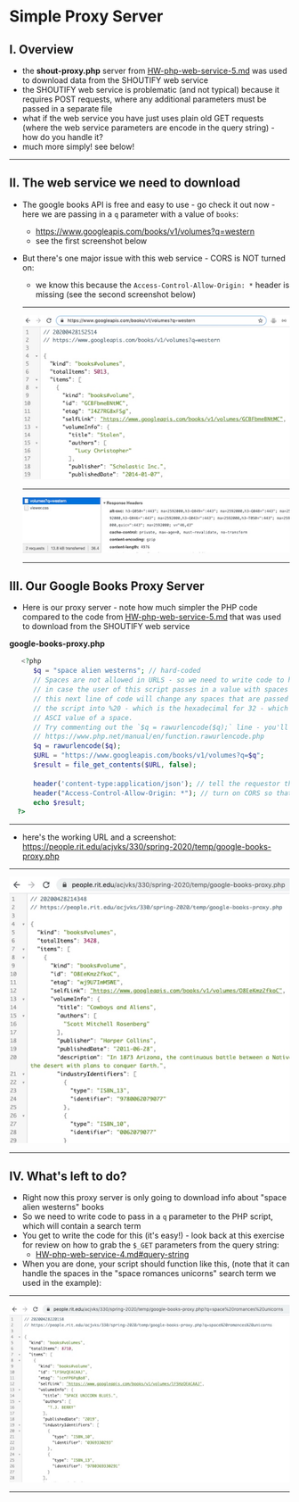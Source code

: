 # Simple Proxy Server

## I. Overview 

- the **shout-proxy.php** server from [HW-php-web-service-5.md](./HW-php-web-service-5.md) was used to download data from the SHOUTIFY web service
- the SHOUTIFY web service is problematic (and not typical) because it requires POST requests, where any additional parameters must be passed in a separate file
- what if the web service you have just uses plain old GET requests (where the web service parameters are encode in the query string) - how do you handle it?
- much more simply! see below!

<hr>

## II. The web service we need to download
- The google books API is free and easy to use - go check it out now - here we are passing in a `q` parameter with a value of `books`:
  - https://www.googleapis.com/books/v1/volumes?q=western
  - see the first screenshot below
- But there's one major issue with this web service - CORS is NOT turned on:
  - we know this because the `Access-Control-Allow-Origin: *` header is missing (see the second screenshot below)
  
  <hr>
  
  ![screenshot](_images/simple-proxy-server-1.jpg)
  
  <hr>
  
  ![screenshot](_images/simple-proxy-server-2.jpg)
   
  <hr>
   
 ## III. Our Google Books Proxy Server
   
   - Here is our proxy server - note how much simpler the PHP code compared to the code from [HW-php-web-service-5.md](./HW-php-web-service-5.md) that was used to download from the SHOUTIFY web service
   
**google-books-proxy.php**
   
```php
   <?php
	  $q = "space alien westerns"; // hard-coded
	  // Spaces are not allowed in URLS - so we need to write code to handle that issue
	  // in case the user of this script passes in a value with spaces
	  // this next line of code will change any spaces that are passed into
	  // the script into %20 - which is the hexadecimal for 32 - which is the 
	  // ASCI value of a space.
	  // Try commenting out the `$q = rawurlencode($q);` line - you'll get an error
	  // https://www.php.net/manual/en/function.rawurlencode.php
	  $q = rawurlencode($q);
	  $URL = "https://www.googleapis.com/books/v1/volumes?q=$q";
	  $result = file_get_contents($URL, false);

	  header('content-type:application/json'); // tell the requestor that this is JSON
	  header("Access-Control-Allow-Origin: *"); // turn on CORS so that our client doesn't have to be on banjo to use this proxy server
	  echo $result;
  ?>
```
  
<hr>

- here's the working URL and a screenshot: https://people.rit.edu/acjvks/330/spring-2020/temp/google-books-proxy.php

<hr>
  
![screenshot](_images/simple-proxy-server-3.jpg)

<hr>

   
## IV. What's left to do?

- Right now this proxy server is only going to download info about "space alien westerns" books
- So we need to write code to pass in a `q` parameter to the PHP script, which will contain a search term
- You get to write the code for this (it's easy!) - look back at this exercise for review on how to grab the `$_GET` parameters from the query string:
  - [HW-php-web-service-4.md#query-string](./HW-php-web-service-4.md#query-string)
 - When you are done, your script should function like this, (note that it can handle the spaces in the "space romances unicorns" search term we used in the example):
 
 <hr>
  
![screenshot](_images/simple-proxy-server-4.jpg)

<hr>
